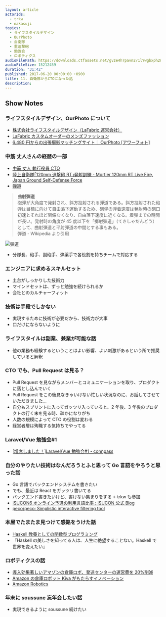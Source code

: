 ```yaml
---
layout: article
actorIds:
  - trkw
  - nakasuji
topics:
  - ライフスタイルデザイン
  - OurPhoto
  - 自衛隊
  - 重迫撃砲
  - 勉強会
  - ロボティクス
audioFilePath: https://downloads.ctfassets.net/gvze4h7pavn2/1lYwgbxph2m4Wm2cUmauIk/75eb6d7211582f55ebf7a784c40b21f8/11.mp3
audioFileSize: 15212459
duration: "31:42"
published: 2017-06-20 00:00:00 +0900
title: 11. 自衛隊からCTOになった話
description:
---
```


## Show Notes

### ライフスタイルデザイン、OurPhoto について

* [株式会社ライフスタイルデザイン（LaFabric 運営会社）](http://lifestyledesign.co.jp/)
* [LaFabric カスタムオーダーのメンズファッション](https://lafabric.jp/)
* [6,480 円からの出張撮影マッチングサイト｜ OurPhoto [アワーフォト]](https://our-photo.co)

### 中筋 丈人さんの経歴の一部

* [中筋 丈人 執行役員 CTO](http://lifestyledesign.co.jp/#nakasuji_t)
* [陸上自衛隊｢120mm 迫撃砲 RT｣発射訓練 - Mortier 120mm RT Live Fire, Japan Ground Self-Defense Force](https://www.youtube.com/watch?v=P83aykyG4pQ)
* [弾道](https://ja.wikipedia.org/wiki/%E5%BC%BE%E9%81%93)

> <strong>曲射弾道</strong><br>
> 砲弾が大角度で発射され、斜方投射される弾道である。斜方投射された砲弾は目標に向けて自由落下運動するため、砲弾の弾着速度は発射時の砲口初速とそれほど関係なくなり、自由落下速度に近くなる。着弾までの時間が長い。発射時の角度が 45 度以下を「擲射弾道」（てきしゃだんどう）として、曲射弾道と平射弾道の中間とする事もある。<br>
> 弾道 - Wikipedia より引用

![弾道](https://upload.wikimedia.org/wikipedia/commons/1/14/Ballistics_chart_J.PNG)

* 分隊長、砲手、副砲手、弾薬手で各役割を持ちチームで対応する

### エンジニアに求めるスキルセット

* 土台がしっかりした技術力
* マインドセットは、ずっと勉強を続けられるか
* 会社とのカルチャーフィット

### 技術は手段でしかない

* 実現するために技術が必要だから、技術力が大事
* 口だけにならないように

### ライフスタイルは副業、兼業が可能な話

* 他の業務も経験するということはよい影響、よい刺激があるという所で推奨していると解釈

### CTO でも、Pull Request は見る？

* Pull Request を見ながらメンバーとコミュニケーションを取り、プロダクトに落とし込んでいく
* Pull Request をこの後見なきゃいけない忙しい状況なのに、お話してさせていただきました…
* 自分もスプリントに入ってガッツリ入っていると、2 年後、3 年後のプロダクトの行く末を見る時、疎かになりがち
* 人数の規模によって CTO の役割は変わる
* 経営者層は殉職する気持ちでやってる

### Laravel/Vue 勉強会#1

* [[増席しました！]Laravel/Vue 勉強会#1 - connpass](https://connpass.com/event/58157/)

### 自分のやりたい技術はなんだろうとふと思って Go 言語をやろうと思った話

* Go 言語でバックエンドシステムを書きたい
* でも、最近は React をガッツリ書いてる
* バックエンド書きたいけど、書けない集まりをする ←trkw も参加
* [ISUCON6 オンライン予選の利用言語比率 : ISUCON 公式 Blog](http://isucon.net/archives/48501097.html)
* [peco/peco: Simplistic interactive filtering tool](https://github.com/peco/peco)

### 本屋でたまたま見つけて感銘をうけた話

* [Haskell 教養としての関数型プログラミング](https://www.amazon.co.jp/dp/4798048062)
* 『Haskell の美しさを知ってる人は、人生に絶望することない。Haskell で世界を変えたい』

### ロボティクスの話

* [導入効果著しいアマゾンの倉庫ロボ、発送センターの運営費を 20%削減](http://newswitch.jp/p/5069)
* [Amazon の倉庫ロボット Kiva がもたらすイノベーション](http://ecstarter.com/amazon-makes-an-inovation-in-its-warehouse-systems/)
* [Amazon Robotics](https://www.amazonrobotics.com/#/)

### 年末に soussune 忘年会したい話

* 実現できるように soussune 続けたい
